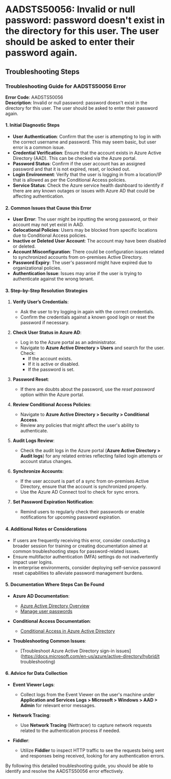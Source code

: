 # AADSTS50056: Invalid or null password: password doesn't exist in the directory for this user. The user should be asked to enter their password again.


## Troubleshooting Steps
### Troubleshooting Guide for AADSTS50056 Error

**Error Code**: AADSTS50056  
**Description**: Invalid or null password: password doesn't exist in the directory for this user. The user should be asked to enter their password again.

#### 1. Initial Diagnostic Steps

- **User Authentication**: Confirm that the user is attempting to log in with the correct username and password. This may seem basic, but user error is a common issue.
- **Credential Verification**: Ensure that the account exists in Azure Active Directory (AAD). This can be checked via the Azure portal.
- **Password Status**: Confirm if the user account has an assigned password and that it is not expired, reset, or locked out.
- **Login Environment**: Verify that the user is logging in from a location/IP that is allowed as per the Conditional Access policies.
- **Service Status**: Check the Azure service health dashboard to identify if there are any known outages or issues with Azure AD that could be affecting authentication.

#### 2. Common Issues that Cause this Error

- **User Error**: The user might be inputting the wrong password, or their account may not yet exist in AAD.
- **Gelocational Policies**: Users may be blocked from specific locations due to Conditional Access policies.
- **Inactive or Deleted User Account**: The account may have been disabled or deleted.
- **Account Misconfiguration**: There could be configuration issues related to synchronized accounts from on-premises Active Directory.
- **Password Expiry**: The user's password might have expired due to organizational policies.
- **Authentication Issue**: Issues may arise if the user is trying to authenticate against the wrong tenant.

#### 3. Step-by-Step Resolution Strategies

1. **Verify User’s Credentials**: 
   - Ask the user to try logging in again with the correct credentials.
   - Confirm the credentials against a known good login or reset the password if necessary.

2. **Check User Status in Azure AD**: 
   - Log in to the Azure portal as an administrator.
   - Navigate to **Azure Active Directory > Users** and search for the user. Check:
     - If the account exists.
     - If it is active or disabled.
     - If the password is set.

3. **Password Reset**: 
   - If there are doubts about the password, use the *reset password* option within the Azure portal.

4. **Review Conditional Access Policies**:
   - Navigate to **Azure Active Directory > Security > Conditional Access**.
   - Review any policies that might affect the user's ability to authenticate.

5. **Audit Logs Review**:
   - Check the audit logs in the Azure portal (**Azure Active Directory > Audit logs**) for any related entries reflecting failed login attempts or account status changes.

6. **Synchronize Accounts**: 
   - If the user account is part of a sync from on-premises Active Directory, ensure that the account is synchronized properly.
   - Use the Azure AD Connect tool to check for sync errors.

7. **Set Password Expiration Notification**:
   - Remind users to regularly check their passwords or enable notifications for upcoming password expiration.

#### 4. Additional Notes or Considerations

- If users are frequently receiving this error, consider conducting a broader session for training or creating documentation aimed at common troubleshooting steps for password-related issues.
- Ensure multifactor authentication (MFA) settings do not inadvertently impact user logins.
- In enterprise environments, consider deploying self-service password reset capabilities to alleviate password management burdens.

#### 5. Documentation Where Steps Can Be Found

- **Azure AD Documentation**: 
  - [Azure Active Directory Overview](https://docs.microsoft.com/en-us/azure/active-directory/)
  - [Manage user passwords](https://docs.microsoft.com/en-us/azure/active-directory/users-groups-roles/users-passwords)

- **Conditional Access Documentation**:
  - [Conditional Access in Azure Active Directory](https://docs.microsoft.com/en-us/azure/active-directory/conditional-access/overview)

- **Troubleshooting Common Issues**:
  - [Troubleshoot Azure Active Directory sign-in issues](https://docs.microsoft.com/en-us/azure/active-directory/hybrid/t troubleshooting)

#### 6. Advice for Data Collection

- **Event Viewer Logs**:
  - Collect logs from the Event Viewer on the user's machine under **Application and Services Logs > Microsoft > Windows > AAD > Admin** for relevant error messages.

- **Network Tracing**:
  - Use **Network Tracing** (Nettracer) to capture network requests related to the authentication process if needed.

- **Fiddler**:
  - Utilize **Fiddler** to inspect HTTP traffic to see the requests being sent and responses being received, looking for any authentication errors.

By following this detailed troubleshooting guide, you should be able to identify and resolve the AADSTS50056 error effectively.